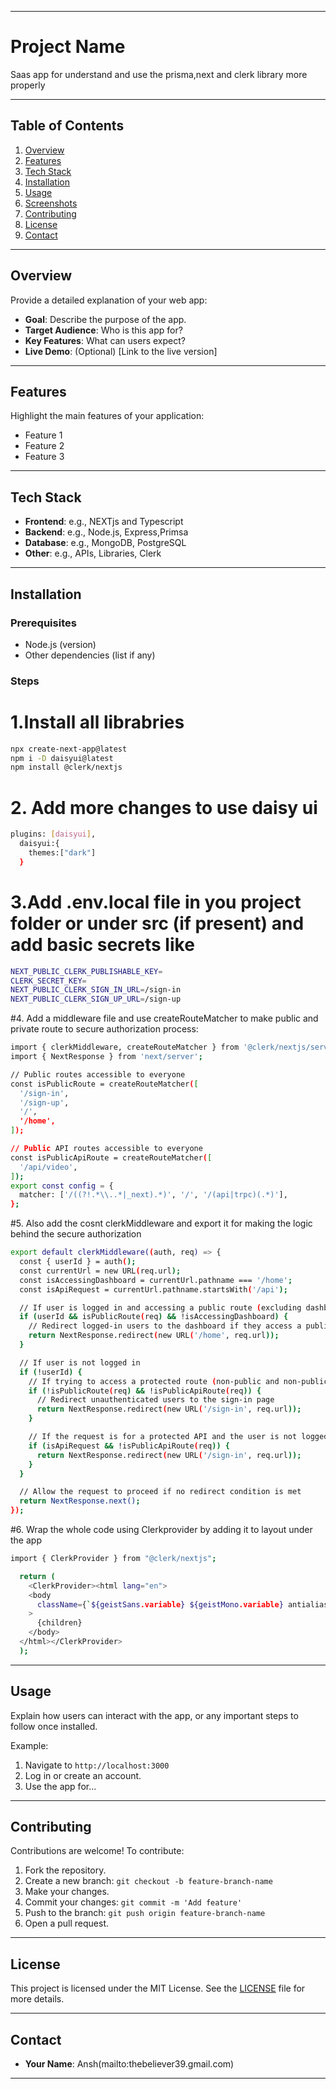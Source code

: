 
---

# Project Name

Saas app for understand and use the prisma,next and clerk library more properly

---

## Table of Contents

1. [Overview](#overview)
2. [Features](#features)
3. [Tech Stack](#tech-stack)
4. [Installation](#installation)
5. [Usage](#usage)
6. [Screenshots](#screenshots)
7. [Contributing](#contributing)
8. [License](#license)
9. [Contact](#contact)

---

## Overview

Provide a detailed explanation of your web app:

- **Goal**: Describe the purpose of the app.
- **Target Audience**: Who is this app for?
- **Key Features**: What can users expect?
- **Live Demo**: (Optional) [Link to the live version]

---

## Features

Highlight the main features of your application:

- Feature 1
- Feature 2
- Feature 3

---

## Tech Stack

- **Frontend**: e.g., NEXTjs and Typescript
- **Backend**: e.g., Node.js, Express,Primsa
- **Database**: e.g., MongoDB, PostgreSQL
- **Other**: e.g., APIs, Libraries, Clerk

---

## Installation

### Prerequisites

- Node.js (version)
- Other dependencies (list if any)

### Steps

# 1.Install all librabries
```bash
npx create-next-app@latest
npm i -D daisyui@latest
npm install @clerk/nextjs
```

# 2. Add more changes to use daisy ui 
```bash
plugins: [daisyui],
  daisyui:{
    themes:["dark"]
  }
```
# 3.Add .env.local file in you project folder or under src (if present) and add basic secrets like
```bash
NEXT_PUBLIC_CLERK_PUBLISHABLE_KEY=
CLERK_SECRET_KEY=
NEXT_PUBLIC_CLERK_SIGN_IN_URL=/sign-in
NEXT_PUBLIC_CLERK_SIGN_UP_URL=/sign-up
```

#4. Add a middleware file and use createRouteMatcher to make public and private route to secure authorization process:
```bash
import { clerkMiddleware, createRouteMatcher } from '@clerk/nextjs/server';
import { NextResponse } from 'next/server';

// Public routes accessible to everyone
const isPublicRoute = createRouteMatcher([
  '/sign-in',
  '/sign-up',
  '/',
  '/home',
]);

// Public API routes accessible to everyone
const isPublicApiRoute = createRouteMatcher([
  '/api/video',
]);
export const config = {
  matcher: ['/((?!.*\\..*|_next).*)', '/', '/(api|trpc)(.*)'],
};
```

#5. Also add the cosnt clerkMiddleware and export it for making the logic behind the secure authorization
```bash
export default clerkMiddleware((auth, req) => {
  const { userId } = auth();
  const currentUrl = new URL(req.url);
  const isAccessingDashboard = currentUrl.pathname === '/home';
  const isApiRequest = currentUrl.pathname.startsWith('/api');

  // If user is logged in and accessing a public route (excluding dashboard)
  if (userId && isPublicRoute(req) && !isAccessingDashboard) {
    // Redirect logged-in users to the dashboard if they access a public route
    return NextResponse.redirect(new URL('/home', req.url));
  }

  // If user is not logged in
  if (!userId) {
    // If trying to access a protected route (non-public and non-public API)
    if (!isPublicRoute(req) && !isPublicApiRoute(req)) {
      // Redirect unauthenticated users to the sign-in page
      return NextResponse.redirect(new URL('/sign-in', req.url));
    }

    // If the request is for a protected API and the user is not logged in
    if (isApiRequest && !isPublicApiRoute(req)) {
      return NextResponse.redirect(new URL('/sign-in', req.url));
    }
  }

  // Allow the request to proceed if no redirect condition is met
  return NextResponse.next();
});
```

#6. Wrap the whole code using Clerkprovider by adding it to layout under the app
```bash
import { ClerkProvider } from "@clerk/nextjs";

  return (
    <ClerkProvider><html lang="en">
    <body
      className={`${geistSans.variable} ${geistMono.variable} antialiased`}
    >
      {children}
    </body>
  </html></ClerkProvider>
  );

```
---

## Usage

Explain how users can interact with the app, or any important steps to follow once installed.

Example:

1. Navigate to `http://localhost:3000`
2. Log in or create an account.
3. Use the app for...

---



## Contributing

Contributions are welcome! To contribute:

1. Fork the repository.
2. Create a new branch: `git checkout -b feature-branch-name`
3. Make your changes.
4. Commit your changes: `git commit -m 'Add feature'`
5. Push to the branch: `git push origin feature-branch-name`
6. Open a pull request.

---

## License

This project is licensed under the MIT License. See the [LICENSE](LICENSE) file for more details.

---

## Contact

- **Your Name**: Ansh(mailto:thebeliever39.gmail.com)


---
